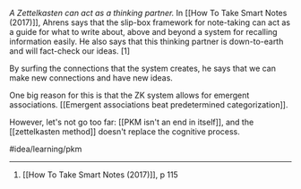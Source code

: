 *A Zettelkasten can act as a thinking partner.* In [[How To Take Smart Notes (2017)]], Ahrens says that the slip-box framework for note-taking can act as a guide for what to write about, above and beyond a system for recalling information easily. He also says that this thinking partner is down-to-earth and will fact-check our ideas. [1]

By surfing the connections that the system creates, he says that we can make new connections and have new ideas. 

One big reason for this is that the ZK system allows for emergent associations. [[Emergent associations beat predetermined categorization]]. 

However, let's not go too far: [[PKM isn't an end in itself]], and the [[zettelkasten method]] doesn't replace the cognitive process. 

#idea/learning/pkm 

---
1. [[How To Take Smart Notes (2017)]], p 115